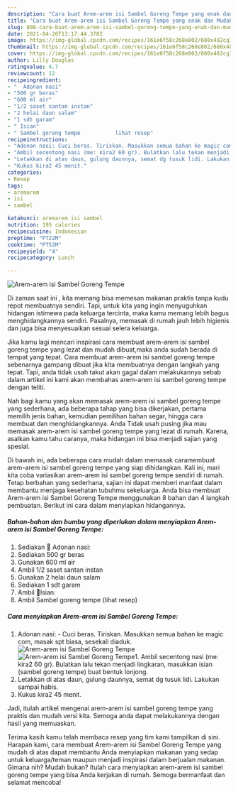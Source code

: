 ```yaml
---
description: "Cara buat Arem-arem isi Sambel Goreng Tempe yang enak dan Mudah Dibuat"
title: "Cara buat Arem-arem isi Sambel Goreng Tempe yang enak dan Mudah Dibuat"
slug: 808-cara-buat-arem-arem-isi-sambel-goreng-tempe-yang-enak-dan-mudah-dibuat
date: 2021-04-26T13:17:44.378Z
image: https://img-global.cpcdn.com/recipes/161e6f58c268e802/680x482cq70/arem-arem-isi-sambel-goreng-tempe-foto-resep-utama.jpg
thumbnail: https://img-global.cpcdn.com/recipes/161e6f58c268e802/680x482cq70/arem-arem-isi-sambel-goreng-tempe-foto-resep-utama.jpg
cover: https://img-global.cpcdn.com/recipes/161e6f58c268e802/680x482cq70/arem-arem-isi-sambel-goreng-tempe-foto-resep-utama.jpg
author: Lilly Douglas
ratingvalue: 4.7
reviewcount: 12
recipeingredient:
- "  Adonan nasi"
- "500 gr beras"
- "600 ml air"
- "1/2 saset santan instan"
- "2 helai daun salam"
- "1 sdt garam"
- " Isian"
- " Sambel goreng tempe           lihat resep"
recipeinstructions:
- "Adonan nasi: Cuci beras. Tiriskan. Masukkan semua bahan ke magic com, masak spt biasa, sesekali diaduk."
- "Ambil secentong nasi (me: kira2 60 gr). Bulatkan lalu tekan menjadi lingkaran, masukkan isian (sambel goreng tempe) buat bentuk lonjong."
- "Letakkan di atas daun, gulung daunnya, semat dg tusuk lidi. Lakukan sampai habis."
- "Kukus kira2 45 menit."
categories:
- Resep
tags:
- aremarem
- isi
- sambel

katakunci: aremarem isi sambel 
nutrition: 195 calories
recipecuisine: Indonesian
preptime: "PT22M"
cooktime: "PT52M"
recipeyield: "4"
recipecategory: Lunch

---
```



![Arem-arem isi Sambel Goreng Tempe](https://img-global.cpcdn.com/recipes/161e6f58c268e802/680x482cq70/arem-arem-isi-sambel-goreng-tempe-foto-resep-utama.jpg)

Di zaman  saat ini , kita memang bisa memesan makanan praktis tanpa kudu repot membuatnya sendiri. Tapi, untuk kita yang ingin menyuguhkan hidangan istimewa pada keluarga tercinta, maka kamu memang lebih bagus menghidangkannya sendiri. Pasalnya, memasak di rumah jauh lebih higienis dan juga bisa menyesuaikan sesuai selera keluarga.

Jika kamu lagi mencari inspirasi cara membuat arem-arem isi sambel goreng tempe yang lezat dan mudah dibuat,maka anda sudah berada di tempat yang tepat. Cara membuat arem-arem isi sambel goreng tempe  sebenarnya gampang dibuat jika kita membuatnya dengan langkah yang tepat. Tapi, anda tidak usah takut akan gagal dalam melakukannya 
sebab dalam artikel ini kami akan membahas arem-arem isi sambel goreng tempe dengan teliti.  



Nah bagi kamu yang akan memasak arem-arem isi sambel goreng tempe yang sederhana, ada beberapa tahap yang bisa dikerjakan, pertama memilih jenis bahan, kemudian pemilihan bahan segar, hingga cara membuat dan menghidangkannya. Anda Tidak usah pusing jika mau memasak arem-arem isi sambel goreng tempe yang lezat di rumah. Karena, asalkan kamu  tahu caranya, maka hidangan ini bisa menjadi sajian yang spesial.

Di bawah ini, ada beberapa cara mudah dalam memasak caramembuat arem-arem isi sambel goreng tempe yang siap dihidangkan. Kali ini, mari kita coba variasikan arem-arem isi sambel goreng tempe sendiri di rumah. Tetap berbahan yang sederhana, sajian ini dapat memberi manfaat dalam membantu menjaga kesehatan tubuhmu sekeluarga. Anda bisa membuat Arem-arem isi Sambel Goreng Tempe menggunakan 8 bahan dan 4 langkah pembuatan. Berikut ini cara dalam menyiapkan hidangannya.

<!--inarticleads1-->

##### Bahan-bahan dan bumbu yang diperlukan dalam menyiapkan Arem-arem isi Sambel Goreng Tempe:

1. Sediakan  🌺 Adonan nasi:
1. Sediakan 500 gr beras
1. Gunakan 600 ml air
1. Ambil 1/2 saset santan instan
1. Gunakan 2 helai daun salam
1. Sediakan 1 sdt garam
1. Ambil  🌺Isian:
1. Ambil  Sambel goreng tempe           (lihat resep)




<!--inarticleads2-->

##### Cara menyiapkan Arem-arem isi Sambel Goreng Tempe:

1. Adonan nasi: - Cuci beras. Tiriskan. Masukkan semua bahan ke magic com, masak spt biasa, sesekali diaduk.
<img src="https://img-global.cpcdn.com/steps/f36be4df97d2d2fc/160x128cq70/arem-arem-isi-sambel-goreng-tempe-langkah-memasak-1-foto.jpg" alt="Arem-arem isi Sambel Goreng Tempe"><img src="https://img-global.cpcdn.com/steps/2b713f990e7674c8/160x128cq70/arem-arem-isi-sambel-goreng-tempe-langkah-memasak-1-foto.jpg" alt="Arem-arem isi Sambel Goreng Tempe">1. Ambil secentong nasi (me: kira2 60 gr). Bulatkan lalu tekan menjadi lingkaran, masukkan isian (sambel goreng tempe) buat bentuk lonjong.
1. Letakkan di atas daun, gulung daunnya, semat dg tusuk lidi. Lakukan sampai habis.
1. Kukus kira2 45 menit.




Jadi, itulah artikel mengenai  arem-arem isi sambel goreng tempe  yang praktis dan mudah versi kita. Semoga anda dapat melakukannya dengan hasil yang memuaskan. 

Terima kasih kamu telah membaca resep yang tim kami tampilkan di sini. Harapan kami, cara membuat  Arem-arem isi Sambel Goreng Tempe yang mudah di atas dapat membantu Anda menyiapkan makanan yang sedap untuk keluarga/teman maupun menjadi inspirasi dalam berjualan makanan. Gimana nih? Mudah bukan? Itulah cara menyiapkan arem-arem isi sambel goreng tempe yang bisa Anda kerjakan di rumah. Semoga bermanfaat dan selamat mencoba!

